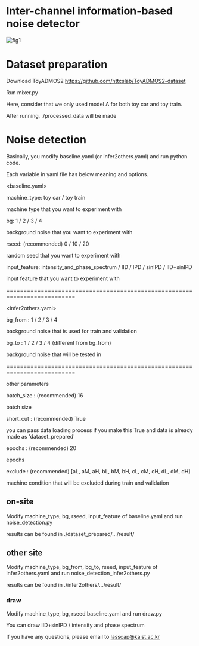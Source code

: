 # Inter-channel information-based noise detector

![fig1](https://github.com/jim8220/ic_ib_nd/assets/68427972/cc192122-db30-4c8b-a06e-4fe142e92381)

# Dataset preparation
Download ToyADMOS2 https://github.com/nttcslab/ToyADMOS2-dataset

Run mixer.py

Here, consider that we only used model A for both toy car and toy train.



After running, ./processed_data will be made


# Noise detection

Basically, you modify baseline.yaml (or infer2others.yaml) and run python code.

Each variable in yaml file has below meaning and options.

<baseline.yaml>

machine_type: toy car / toy train


machine type that you want to experiment with

bg: 1 / 2 / 3 / 4


background noise that you want to experiment with

rseed: (recommended) 0 / 10 / 20


random seed that you want to experiment with

input_feature: intensity_and_phase_spectrum / IID / IPD / sinIPD / IID+sinIPD


input feature that you want to experiment with


==========================================================================

<infer2others.yaml>

bg_from : 1 / 2 / 3 / 4


background noise that is used for train and validation

bg_to : 1 / 2 / 3 / 4 (different from bg_from)


background noise that will be tested in

==========================================================================

other parameters

batch_size : (recommended) 16 

batch size


short_cut : (recommended) True

you can pass data loading process if you make this True and data is already made as 'dataset_prepared'


epochs : (recommended) 20 

epochs


exclude : (recommended) [aL, aM, aH, bL, bM, bH, cL, cM, cH, dL, dM, dH] 

machine condition that will be excluded during train and validation


## on-site
Modify machine_type, bg, rseed, input_feature of baseline.yaml and run noise_detection.py

results can be found in ./dataset_prepared/.../result/

## other site
Modify machine_type, bg_from, bg_to, rseed, input_feature of infer2others.yaml and run noise_detection_infer2others.py

results can be found in ./infer2others/.../result/

### draw
Modify machine_type, bg, rseed baseline.yaml and run draw.py


You can draw IID+sinIPD / intensity and phase spectrum

If you have any questions, please email to lasscap@kaist.ac.kr

